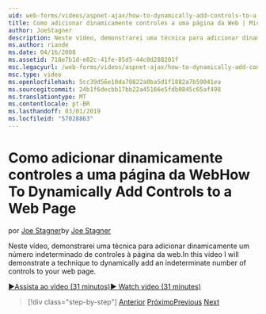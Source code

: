 ```yaml
---
uid: web-forms/videos/aspnet-ajax/how-to-dynamically-add-controls-to-a-web-page
title: Como adicionar dinamicamente controles a uma página da Web | Microsoft Docs
author: JoeStagner
description: Neste vídeo, demonstrarei uma técnica para adicionar dinamicamente um número indeterminado de controles à página da web.
ms.author: riande
ms.date: 04/16/2008
ms.assetid: 718e7b1d-e02c-41fe-85d5-44c0d288201f
msc.legacyurl: /web-forms/videos/aspnet-ajax/how-to-dynamically-add-controls-to-a-web-page
msc.type: video
ms.openlocfilehash: 5cc39d56e10da70822a0ba5d1f1882a7b59041ea
ms.sourcegitcommit: 24b1f6decbb17bb22a45166e5fdb0845c65af498
ms.translationtype: MT
ms.contentlocale: pt-BR
ms.lasthandoff: 03/01/2019
ms.locfileid: "57028863"
---
```

<a name="how-to-dynamically-add-controls-to-a-web-page"></a><span data-ttu-id="9aacd-103">Como adicionar dinamicamente controles a uma página da Web</span><span class="sxs-lookup"><span data-stu-id="9aacd-103">How To Dynamically Add Controls to a Web Page</span></span>
====================
<span data-ttu-id="9aacd-104">por [Joe Stagner](https://github.com/JoeStagner)</span><span class="sxs-lookup"><span data-stu-id="9aacd-104">by [Joe Stagner](https://github.com/JoeStagner)</span></span>

<span data-ttu-id="9aacd-105">Neste vídeo, demonstrarei uma técnica para adicionar dinamicamente um número indeterminado de controles à página da web.</span><span class="sxs-lookup"><span data-stu-id="9aacd-105">In this video I will demonstrate a technique to dynamically add an indeterminate number of controls to your web page.</span></span>

[<span data-ttu-id="9aacd-106">&#9654;Assista ao vídeo (31 minutos)</span><span class="sxs-lookup"><span data-stu-id="9aacd-106">&#9654; Watch video (31 minutes)</span></span>](https://channel9.msdn.com/Blogs/ASP-NET-Site-Videos/how-to-dynamically-add-controls-to-a-web-page)

> [!div class="step-by-step"]
> <span data-ttu-id="9aacd-107">[Anterior](how-to-dynamically-change-css-using-the-aspnet-ajax-updatepanel.md)
> [Próximo](set-up-your-development-environment-for-aspnet-35.md)</span><span class="sxs-lookup"><span data-stu-id="9aacd-107">[Previous](how-to-dynamically-change-css-using-the-aspnet-ajax-updatepanel.md)
[Next](set-up-your-development-environment-for-aspnet-35.md)</span></span>
